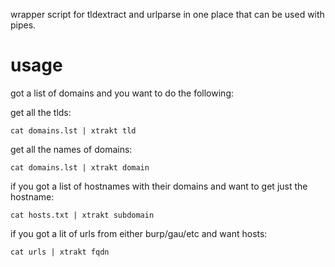 wrapper script for tldextract and urlparse in one place that can be used with pipes.

# usage

got a list of domains and you want to do the following:

get all the tlds:

```
cat domains.lst | xtrakt tld
```

get all the names of domains:

```
cat domains.lst | xtrakt domain
```

 
if you got a list of hostnames with their domains and want to get just the hostname:

```
cat hosts.txt | xtrakt subdomain
```

if you got a lit of urls from either burp/gau/etc and want hosts:

```
cat urls | xtrakt fqdn
```
